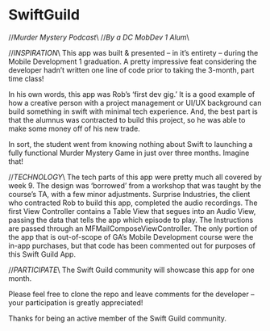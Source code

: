 # SwiftGuild
//*Murder Mystery Podcast*\\
//*By a DC MobDev 1 Alum*\\

//*INSPIRATION*\\
This app was built & presented – in it’s entirety – during the Mobile Development 1 graduation. A pretty impressive feat considering the developer hadn’t written one line of code prior to taking the 3-month, part time class! 

In his own words, this app was Rob’s ‘first dev gig.’ It is a good example of how a creative person with a project management or UI/UX background can build something in swift with minimal tech experience. And, the best part is that the alumnus was contracted to build this project, so he was able to make some money off of his new trade.

In sort, the student went from knowing nothing about Swift to launching a fully functional Murder Mystery Game in just over three months. Imagine that! 

//*TECHNOLOGY*\\
The tech parts of this app were pretty much all covered by week 9. The design was ‘borrowed’ from a workshop that was taught by the course’s TA, with a few minor adjustments. Surprise Industries, the client who contracted Rob to build this app, completed the audio recordings. The first View Controller contains a Table View that segues into an Audio View, passing the data that tells the app which episode to play. The Instructions are passed through an MFMailComposeViewController. The only portion of the app that is out-of-scope of GA’s Mobile Development course were the in-app purchases, but that code has been commented out for purposes of this Swift Guild App.

//*PARTICIPATE*\\
The Swift Guild community will showcase this app for one month. 

Please feel free to clone the repo and leave comments for the developer – your participation is greatly appreciated! 

Thanks for being an active member of the Swift Guild community.